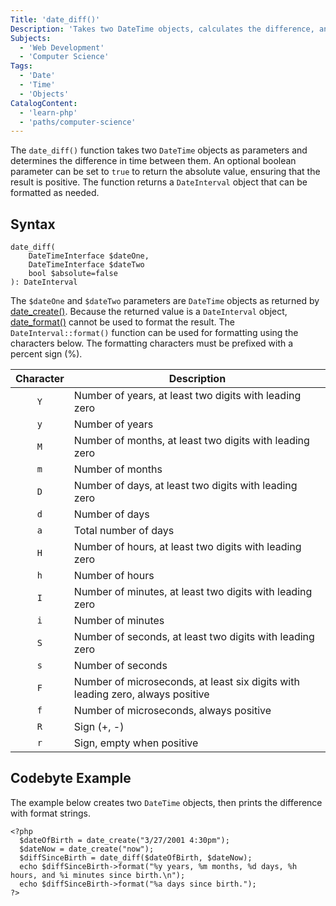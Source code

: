 ```yaml
---
Title: 'date_diff()'
Description: 'Takes two DateTime objects, calculates the difference, and returns a DateInterval object.'
Subjects:
  - 'Web Development'
  - 'Computer Science'
Tags:
  - 'Date'
  - 'Time'
  - 'Objects'
CatalogContent:
  - 'learn-php'
  - 'paths/computer-science'
---
```


The `date_diff()` function takes two `DateTime` objects as parameters and determines the difference in time between them. An optional boolean parameter can be set to `true` to return the absolute value, ensuring that the result is positive. The function returns a `DateInterval` object that can be formatted as needed.

## Syntax

```pseudo
date_diff(
    DateTimeInterface $dateOne, 
    DateTimeInterface $dateTwo 
    bool $absolute=false
): DateInterval
```

The `$dateOne` and `$dateTwo` parameters are `DateTime` objects as returned by [date_create()](https://www.codecademy.com/resources/docs/php/date-functions/date-create). Because the returned value is a `DateInterval` object, [date_format()](https://www.codecademy.com/resources/docs/php/date-functions/date-format) cannot be used to format the result. The `DateInterval::format()` function can be used for formatting using the characters below. The formatting characters must be prefixed with a percent sign (%).

| Character | Description                                                                    |
|:---------:|--------------------------------------------------------------------------------|
|    `Y`    | Number of years, at least two digits with leading zero                         |
|    `y`    | Number of years                                                                |
|    `M`    | Number of months, at least two digits with leading zero                        |
|    `m`    | Number of months                                                               |
|    `D`    | Number of days, at least two digits with leading zero                          |
|    `d`    | Number of days                                                                 |
|    `a`    | Total number of days                                                           |
|    `H`    | Number of hours, at least two digits with leading zero                         |
|    `h`    | Number of hours                                                                |
|    `I`    | Number of minutes, at least two digits with leading zero                       |
|    `i`    | Number of minutes                                                              |
|    `S`    | Number of seconds, at least two digits with leading zero                       |
|    `s`    | Number of seconds                                                              |
|    `F`    | Number of microseconds, at least six digits with leading zero, always positive |
|    `f`    | Number of microseconds, always positive                                        |
|    `R`    | Sign (+, -)                                                                    |
|    `r`    | Sign, empty when positive                                                      |

## Codebyte Example

The example below creates two `DateTime` objects, then prints the difference with format strings.

```codebyte/php
<?php
  $dateOfBirth = date_create("3/27/2001 4:30pm");
  $dateNow = date_create("now");
  $diffSinceBirth = date_diff($dateOfBirth, $dateNow);
  echo $diffSinceBirth->format("%y years, %m months, %d days, %h hours, and %i minutes since birth.\n");
  echo $diffSinceBirth->format("%a days since birth.");
?>
```
